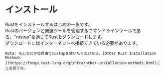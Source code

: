 # インストール
Rustをインストールするはじめの一歩です。  
Rustのバージョンと関連ツールを管理するコマンドラインツールである、"rustup"を通じてRustをダウンロードします。  
ダウンロードにはインターネットへ接続できている必要があります。  

```
Note: もしなにかの理由でrustupを使いたくないなら、[Other Rust Installation Methods
](https://forge.rust-lang.org/infra/other-installation-methods.html)ここを見てね。
```
